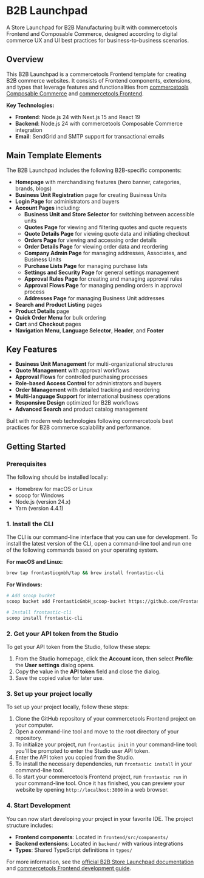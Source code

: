 # B2B Launchpad

A Store Launchpad for B2B Manufacturing built with commercetools Frontend and Composable Commerce, designed according to digital commerce UX and UI best practices for business-to-business scenarios.

## Overview

This B2B Launchpad is a commercetools Frontend template for creating B2B commerce websites. It consists of Frontend components, extensions, and types that leverage features and functionalities from [commercetools Composable Commerce](https://docs.commercetools.com/docs/composable-commerce) and [commercetools Frontend](https://docs.commercetools.com/docs/frontend).

**Key Technologies:**
- **Frontend**: Node.js 24 with Next.js 15 and React 19
- **Backend**: Node.js 24 with commercetools Composable Commerce integration
- **Email**: SendGrid and SMTP support for transactional emails

## Main Template Elements

The B2B Launchpad includes the following B2B-specific components:

- **Homepage** with merchandising features (hero banner, categories, brands, blogs)
- **Business Unit Registration** page for creating Business Units
- **Login Page** for administrators and buyers
- **Account Pages** including:
  - **Business Unit and Store Selector** for switching between accessible units
  - **Quotes Page** for viewing and filtering quotes and quote requests
  - **Quote Details Page** for viewing quote data and initiating checkout
  - **Orders Page** for viewing and accessing order details
  - **Order Details Page** for viewing order data and reordering
  - **Company Admin Page** for managing addresses, Associates, and Business Units
  - **Purchase Lists Page** for managing purchase lists
  - **Settings and Security Page** for general settings management
  - **Approval Rules Page** for creating and managing approval rules
  - **Approval Flows Page** for managing pending orders in approval process
  - **Addresses Page** for managing Business Unit addresses
- **Search and Product Listing** pages
- **Product Details** page
- **Quick Order Menu** for bulk ordering
- **Cart** and **Checkout** pages
- **Navigation Menu**, **Language Selector**, **Header**, and **Footer**

## Key Features

- **Business Unit Management** for multi-organizational structures
- **Quote Management** with approval workflows
- **Approval Flows** for controlled purchasing processes
- **Role-based Access Control** for administrators and buyers
- **Order Management** with detailed tracking and reordering
- **Multi-language Support** for international business operations
- **Responsive Design** optimized for B2B workflows
- **Advanced Search** and product catalog management

Built with modern web technologies following commercetools best practices for B2B commerce scalability and performance.

## Getting Started

### Prerequisites

The following should be installed locally:

* Homebrew for macOS or Linux
* scoop for Windows
* Node.js (version 24.x)
* Yarn (version 4.4.1)

### 1. Install the CLI

The CLI is our command-line interface that you can use for development. To install the latest version of the CLI, open a command-line tool and run one of the following commands based on your operating system.

**For macOS and Linux:**
```bash
brew tap frontasticgmbh/tap && brew install frontastic-cli
```

**For Windows:**
```bash
# Add scoop bucket
scoop bucket add FrontasticGmbH_scoop-bucket https://github.com/FrontasticGmbH/scoop-bucket

# Install frontastic-cli
scoop install frontastic-cli
```

### 2. Get your API token from the Studio

To get your API token from the Studio, follow these steps:

1. From the Studio homepage, click the **Account** icon, then select **Profile**: the **User settings** dialog opens.
2. Copy the value in the **API token** field and close the dialog.
3. Save the copied value for later use.

### 3. Set up your project locally

To set up your project locally, follow these steps:

1. Clone the GitHub repository of your commercetools Frontend project on your computer.
2. Open a command-line tool and move to the root directory of your repository.
3. To initialize your project, run `frontastic init` in your command-line tool: you'll be prompted to enter the Studio user API token.
4. Enter the API token you copied from the Studio.
5. To install the necessary dependencies, run `frontastic install` in your command-line tool.
6. To start your commercetools Frontend project, run `frontastic run` in your command-line tool. Once it has finished, you can preview your website by opening `http://localhost:3000` in a web browser.

### 4. Start Development

You can now start developing your project in your favorite IDE. The project structure includes:

- **Frontend components**: Located in `frontend/src/components/`
- **Backend extensions**: Located in `backend/` with various integrations
- **Types**: Shared TypeScript definitions in `types/`

For more information, see the [official B2B Store Launchpad documentation](https://docs.commercetools.com/frontend-development/b2b-store-launchpad-overview) and [commercetools Frontend development guide](https://docs.commercetools.com/frontend-getting-started/developing-with-commercetools-frontend). 
